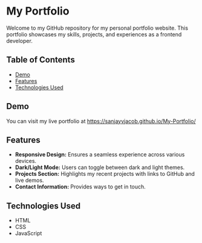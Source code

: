 # My Portfolio

Welcome to my GitHub repository for my personal portfolio website. This portfolio showcases my skills, projects, and experiences as a frontend developer.

## Table of Contents

- [Demo](#demo)
- [Features](#features)
- [Technologies Used](#technologies-used)

## Demo

You can visit my live portfolio at https://sanjayvjacob.github.io/My-Portfolio/

## Features

- **Responsive Design:** Ensures a seamless experience across various devices.
- **Dark/Light Mode:** Users can toggle between dark and light themes.
- **Projects Section:** Highlights my recent projects with links to GitHub and live demos.
- **Contact Information:** Provides ways to get in touch.

## Technologies Used

- HTML
- CSS
- JavaScript
